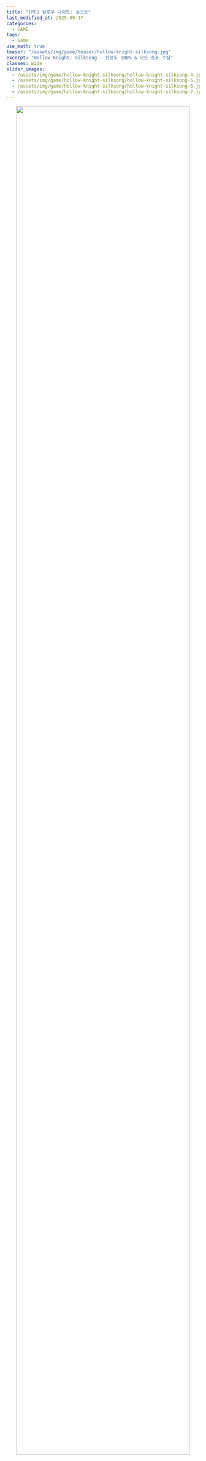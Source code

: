 ```yaml
---
title: "[PC] 할로우 나이트: 실크송"
last_modified_at: 2025-09-17
categories:
  - GAME
tags:
  - Game
use_math: true
teaser: "/assets/img/game/teaser/hollow-knight-silksong.jpg"
excerpt: "Hollow Knight: Silksong - 완성도 100% & 모든 증표 수집"
classes: wide
slider_images:
  - /assets/img/game/hollow-knight-silksong/hollow-knight-silksong-4.jpg
  - /assets/img/game/hollow-knight-silksong/hollow-knight-silksong-5.jpg
  - /assets/img/game/hollow-knight-silksong/hollow-knight-silksong-6.jpg
  - /assets/img/game/hollow-knight-silksong/hollow-knight-silksong-7.jpg
---
```


<center><img src='{{"/assets/img/game/hollow-knight-silksong/hollow-knight-silksong-1.jpg" | relative_url}}' width="95%"></center>
<span style="display: block; margin: 1px 0;"></span>
<center><img src='{{"/assets/img/game/hollow-knight-silksong/hollow-knight-silksong-2.webp" | relative_url}}' width="90%"></center>
<br>
{% include slider.html slider_images=page.slider_images width=95 %}
<span style="display: block; margin: 1px 0;"></span>
<center><img src='{{"/assets/img/game/hollow-knight-silksong/hollow-knight-silksong-3.webp" | relative_url}}' width="90%"></center>